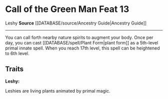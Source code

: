 ﻿---
feat: Call of the Green Man
id: '2397'
level: '13'
name: Call of the Green Man
rarity: Common
source: '[[DATABASE/source/Ancestry Guide|Ancestry Guide]]'
trait:
- '[[DATABASE/trait/Leshy|Leshy]]'
type: Feat

---
# Call of the Green Man <span class="item-type">Feat 13</span>

<span class="item-trait">Leshy</span>
**Source** [[DATABASE/source/Ancestry Guide|Ancestry Guide]]

---
You can call forth nearby nature spirits to augment your body. Once per day, you can cast [[DATABASE/spell/Plant Form|plant form]] as a 5th-level primal innate spell. When you reach 17th level, this spell can be heightened to 6th level.

## Traits

**Leshy:**

Leshies are living plants animated by primal magic.